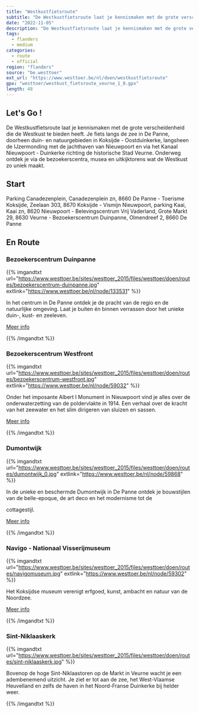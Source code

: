 ```yaml
---
title: "Westkustfietsroute"
subtitle: "De Westkustfietsroute laat je kennismaken met de grote verscheidenheid die de Westkust te bieden heeft"
date: "2022-11-05"
description: "De Westkustfietsroute laat je kennismaken met de grote verscheidenheid die de Westkust te bieden heeft" 
tags:
  - flanders
  - medium
categories: 
  - route
  - official
region: "flanders"
source: "be.westtoer"
ext_url: "https://www.westtoer.be/nl/doen/westkustfietsroute"
gpx: "westtoer/westkust_fietsroute_veurne_1_0.gpx"
length: 48
---
```


## Let's Go !

De Westkustfietsroute laat je kennismaken met de grote verscheidenheid die de Westkust te bieden heeft. Je fiets langs de zee in De Panne, doorheen duin- en natuurgebieden in Koksijde - Oostduinkerke, langsheen de IJzermonding met de jachthaven van Nieuwpoort en via het Kanaal Nieuwpoort - Duinkerke richting de historische Stad Veurne. Onderweg ontdek je via de bezoekerscentra, musea en uitkijktorens wat de Westkust zo uniek maakt.

## Start 

Parking Canadezenplein, Canadezenplein zn, 8660 De Panne - Toerisme Koksijde, Zeelaan 303, 8670 Koksijde - Vismijn Nieuwpoort, parking Kaai, Kaai zn, 8620 Nieuwpoort - Belevingscentrum Vrij Vaderland, Grote Markt 29, 8630 Veurne - Bezoekerscentrum Duinpanne, Olmendreef 2, 8660 De Panne 

## En Route

### Bezoekerscentrum Duinpanne

{{% imgandtxt url="https://www.westtoer.be/sites/westtoer_2015/files/westtoer/doen/routes/bezoekerscentrum-duinpanne.jpg" extlink="https://www.westtoer.be/nl/node/133531" %}}

In het centrum in De Panne ontdek je de pracht van de regio en de natuurlijke omgeving. Laat je buiten én binnen verrassen door het unieke duin-, kust- en zeeleven.

[Meer info](https://www.westtoer.be/nl/node/133531)

{{% /imgandtxt %}}

### Bezoekerscentrum Westfront

{{% imgandtxt url="https://www.westtoer.be/sites/westtoer_2015/files/westtoer/doen/routes/bezoekerscentrum-westfront.jpg" extlink="https://www.westtoer.be/nl/node/59032" %}}

Onder het imposante Albert I Monument in Nieuwpoort vind je alles over de onderwaterzetting van de poldervlakte in 1914. Een verhaal over de kracht van het zeewater en het slim dirigeren van sluizen en sassen.

[Meer info](https://www.westtoer.be/nl/node/59032)

{{% /imgandtxt %}}

### Dumontwijk

{{% imgandtxt url="https://www.westtoer.be/sites/westtoer_2015/files/westtoer/doen/routes/dumontwijk_0.jpg" extlink="https://www.westtoer.be/nl/node/59868" %}}

In de unieke en beschermde Dumontwijk in De Panne ontdek je bouwstijlen van de belle-epoque, de art deco en het modernisme tot de

cottagestijl.

[Meer info](https://www.westtoer.be/nl/node/59868)

{{% /imgandtxt %}}

### Navigo - Nationaal Visserijmuseum

{{% imgandtxt url="https://www.westtoer.be/sites/westtoer_2015/files/westtoer/doen/routes/navigomuseum.jpg" extlink="https://www.westtoer.be/nl/node/59302" %}}

Het Koksijdse museum verenigt erfgoed, kunst, ambacht en natuur van de Noordzee.

[Meer info](https://www.westtoer.be/nl/node/59302)

{{% /imgandtxt %}}

### Sint-Niklaaskerk

{{% imgandtxt url="https://www.westtoer.be/sites/westtoer_2015/files/westtoer/doen/routes/sint-niklaaskerk.jpg" %}}

Bovenop de hoge Sint-Niklaastoren op de Markt in Veurne wacht je een adembenemend uitzicht. Je ziet er tot aan de zee, het West-Vlaamse Heuvelland en zelfs de haven in het Noord-Franse Duinkerke bij helder weer.

{{% /imgandtxt %}}
